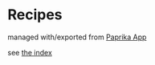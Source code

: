 # Recipes

managed with/exported from [Paprika App](https://www.paprikaapp.com)

see [the index](https://code.178.is/Recipes/paprika-export/index.html)
